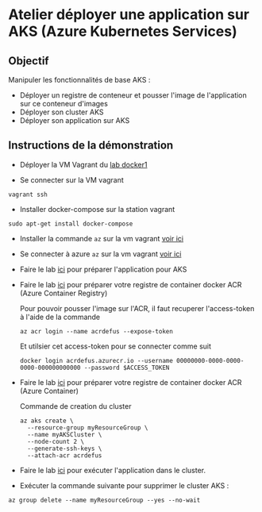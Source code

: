 # Atelier déployer une application sur AKS (Azure Kubernetes Services)

## Objectif

Manipuler les fonctionnalités de base AKS :

* Déployer un registre de conteneur et pousser l'image de l'application sur ce conteneur d'images
* Déployer son cluster AKS
* Déployer son application sur AKS

## Instructions de la démonstration

* Déployer la VM Vagrant du [lab docker1](../docker1/README.md)

* Se connecter sur la VM vagrant

```
vagrant ssh
```

* Installer docker-compose sur la station vagrant

```
sudo apt-get install docker-compose
```

* Installer la commande `az` sur la vm vagrant [voir ici](https://learn.microsoft.com/en-us/cli/azure/install-azure-cli-linux?pivots=apt)

* Se connecter à azure `az` sur la vm vagrant [voir ici](https://learn.microsoft.com/en-us/cli/azure/authenticate-azure-cli?source=recommendations)

* Faire le lab [ici](https://learn.microsoft.com/en-us/azure/aks/tutorial-kubernetes-prepare-app) pour préparer l'application pour AKS 

* Faire le lab [ici](https://learn.microsoft.com/en-us/azure/aks/tutorial-kubernetes-prepare-acr?tabs=azure-cli) pour préparer votre registre de container docker ACR (Azure Container Registry)

  Pour pouvoir pousser l'image sur l'ACR, il faut recuperer l'access-token à l'aide de la commande
  ```
  az acr login --name acrdefus --expose-token
  ```

  Et utilsier cet access-token pour se connecter comme suit
  ```
  docker login acrdefus.azurecr.io --username 00000000-0000-0000-0000-000000000000 --password $ACCESS_TOKEN
  ```
  
* Faire le lab [ici](https://learn.microsoft.com/en-us/azure/aks/tutorial-kubernetes-deploy-cluster?tabs=azure-cli) pour préparer votre registre de container docker ACR (Azure Container)

  Commande de creation du cluster
  ```
  az aks create \
    --resource-group myResourceGroup \
    --name myAKSCluster \
    --node-count 2 \
    --generate-ssh-keys \
    --attach-acr acrdefus
  ```

* Faire le lab [ici](https://learn.microsoft.com/en-us/azure/aks/tutorial-kubernetes-deploy-application?tabs=azure-cli) pour exécuter l'application dans le cluster.

* Exécuter la commande suivante pour supprimer le cluster AKS :

```
az group delete --name myResourceGroup --yes --no-wait
```